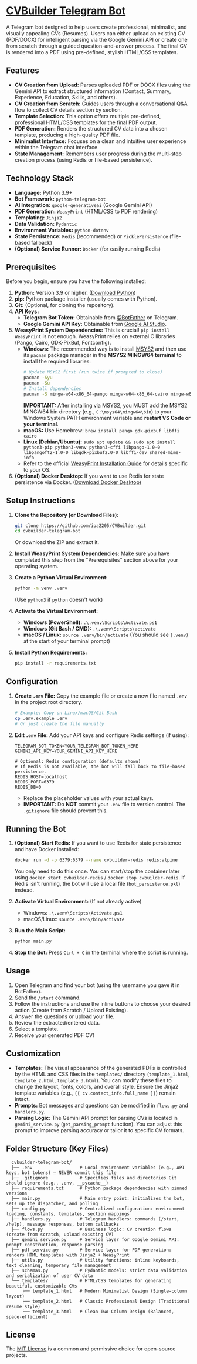 # [CVBuilder Telegram Bot](https://t.me/cv_builderbot)

A Telegram bot designed to help users create professional, minimalist, and visually appealing CVs (Resumes). Users can either upload an existing CV (PDF/DOCX) for intelligent parsing via the Google Gemini API or create one from scratch through a guided question-and-answer process. The final CV is rendered into a PDF using pre-defined, stylish HTML/CSS templates.

## Features

*   **CV Creation from Upload:** Parses uploaded PDF or DOCX files using the Gemini API to extract structured information (Contact, Summary, Experience, Education, Skills, and others).
*   **CV Creation from Scratch:** Guides users through a conversational Q&A flow to collect CV details section by section.
*   **Template Selection:** This option offers multiple pre-defined, professional HTML/CSS templates for the final PDF output.
*   **PDF Generation:** Renders the structured CV data into a chosen template, producing a high-quality PDF file.
*   **Minimalist Interface:** Focuses on a clean and intuitive user experience within the Telegram chat interface.
*   **State Management:** Remembers user progress during the multi-step creation process (using Redis or file-based persistence).

## Technology Stack

*   **Language:** Python 3.9+
*   **Bot Framework:** `python-telegram-bot`
*   **AI Integration:** `google-generativeai` (Google Gemini API)
*   **PDF Generation:** `WeasyPrint` (HTML/CSS to PDF rendering)
*   **Templating:** `Jinja2`
*   **Data Validation:** `Pydantic`
*   **Environment Variables:** `python-dotenv`
*   **State Persistence:** `Redis` (recommended) or `PicklePersistence` (file-based fallback)
*   **(Optional) Service Runner:** `Docker` (for easily running Redis)

## Prerequisites

Before you begin, ensure you have the following installed:

1.  **Python:** Version 3.9 or higher. ([Download Python](https://www.python.org/downloads/))
2.  **pip:** Python package installer (usually comes with Python).
3.  **Git:** (Optional, for cloning the repository).
4.  **API Keys:**
    *   **Telegram Bot Token:** Obtainable from [@BotFather](https://t.me/BotFather) on Telegram.
    *   **Google Gemini API Key:** Obtainable from [Google AI Studio](https://aistudio.google.com/app/apikey).
5.  **WeasyPrint System Dependencies:** This is crucial! `pip install WeasyPrint` is not enough. WeasyPrint relies on external C libraries (Pango, Cairo, GDK-PixBuf, Fontconfig).
    *   **Windows:** The recommended way is to install [MSYS2](https://www.msys2.org/) and then use its `pacman` package manager in the **MSYS2 MINGW64 terminal** to install the required libraries:
        ```bash
        # Update MSYS2 first (run twice if prompted to close)
        pacman -Syu
        pacman -Su
        # Install dependencies
        pacman -S mingw-w64-x86_64-pango mingw-w64-x86_64-cairo mingw-w64-x86_64-gdk-pixbuf2 mingw-w64-x86_64-fontconfig
        ```
        **IMPORTANT:** After installing via MSYS2, you MUST add the MSYS2 MINGW64 bin directory (e.g., `C:\msys64\mingw64\bin`) to your Windows System PATH environment variable and **restart VS Code or your terminal**.
    *   **macOS:** Use Homebrew: `brew install pango gdk-pixbuf libffi cairo`
    *   **Linux (Debian/Ubuntu):** `sudo apt update && sudo apt install python3-pip python3-venv python3-cffi libpango-1.0-0 libpangoft2-1.0-0 libgdk-pixbuf2.0-0 libffi-dev shared-mime-info`
    *   Refer to the official [WeasyPrint Installation Guide](https://doc.courtbouillon.org/weasyprint/stable/first_steps.html#installation) for details specific to your OS.
6.  **(Optional) Docker Desktop:** If you want to use Redis for state persistence via Docker. ([Download Docker Desktop](https://www.docker.com/products/docker-desktop/))

## Setup Instructions

1.  **Clone the Repository (or Download Files):**
    ```bash
    git clone https://github.com/ioa2205/CVBuilder.git
    cd cvbuilder-telegram-bot
    ```
    Or download the ZIP and extract it.

2.  **Install WeasyPrint System Dependencies:** Make sure you have completed this step from the "Prerequisites" section above for your operating system.

3.  **Create a Python Virtual Environment:**
    ```bash
    python -m venv .venv
    ```
    (Use `python3` if `python` doesn't work)

4.  **Activate the Virtual Environment:**
    *   **Windows (PowerShell):** `.\.venv\Scripts\Activate.ps1`
    *   **Windows (Git Bash / CMD):** `.\.venv\Scripts\activate`
    *   **macOS / Linux:** `source .venv/bin/activate`
    (You should see `(.venv)` at the start of your terminal prompt)

5.  **Install Python Requirements:**
    ```bash
    pip install -r requirements.txt
    ```

## Configuration

1.  **Create `.env` File:** Copy the example file or create a new file named `.env` in the project root directory.
    ```bash
    # Example: Copy on Linux/macOS/Git Bash
    cp .env.example .env
    # Or just create the file manually
    ```

2.  **Edit `.env` File:** Add your API keys and configure Redis settings (if using):
    ```dotenv
    TELEGRAM_BOT_TOKEN=YOUR_TELEGRAM_BOT_TOKEN_HERE
    GEMINI_API_KEY=YOUR_GEMINI_API_KEY_HERE

    # Optional: Redis configuration (defaults shown)
    # If Redis is not available, the bot will fall back to file-based persistence.
    REDIS_HOST=localhost
    REDIS_PORT=6379
    REDIS_DB=0
    ```
    *   Replace the placeholder values with your actual keys.
    *   **IMPORTANT:** Do **NOT** commit your `.env` file to version control. The `.gitignore` file should prevent this.

## Running the Bot

1.  **(Optional) Start Redis:** If you want to use Redis for state persistence and have Docker installed:
    ```bash
    docker run -d -p 6379:6379 --name cvbuilder-redis redis:alpine
    ```
    You only need to do this once. You can start/stop the container later using `docker start cvbuilder-redis` / `docker stop cvbuilder-redis`. If Redis isn't running, the bot will use a local file (`bot_persistence.pkl`) instead.

2.  **Activate Virtual Environment:** (If not already active)
    *   Windows: `.\.venv\Scripts\Activate.ps1`
    *   macOS/Linux: `source .venv/bin/activate`

3.  **Run the Main Script:**
    ```bash
    python main.py
    ```

4.  **Stop the Bot:** Press `Ctrl + C` in the terminal where the script is running.

## Usage

1.  Open Telegram and find your bot (using the username you gave it in BotFather).
2.  Send the `/start` command.
3.  Follow the instructions and use the inline buttons to choose your desired action (Create from Scratch / Upload Existing).
4.  Answer the questions or upload your file.
5.  Review the extracted/entered data.
6.  Select a template.
7.  Receive your generated PDF CV!

## Customization

*   **Templates:** The visual appearance of the generated PDFs is controlled by the HTML and CSS files in the `templates/` directory (`template_1.html`, `template_2.html`, `template_3.html`). You can modify these files to change the layout, fonts, colors, and overall style. Ensure the Jinja2 template variables (e.g., `{{ cv.contact_info.full_name }}`) remain intact.
*   **Prompts:** Bot messages and questions can be modified in `flows.py` and `handlers.py`.
*   **Parsing Logic:** The Gemini API prompt for parsing CVs is located in `gemini_service.py` (`get_parsing_prompt` function). You can adjust this prompt to improve parsing accuracy or tailor it to specific CV formats.

## Folder Structure (Key Files)

      cvbuilder-telegram-bot/
      ├── .env                  # Local environment variables (e.g., API keys, bot tokens) — NEVER commit this file
      ├── .gitignore            # Specifies files and directories Git should ignore (e.g., .env, __pycache__)
      ├── requirements.txt      # Python package dependencies with pinned versions
      ├── main.py               # Main entry point: initializes the bot, sets up the dispatcher, and polling
      ├── config.py             # Centralized configuration: environment loading, constants, templates, section mappings
      ├── handlers.py           # Telegram handlers: commands (/start, /help), message responses, button callbacks
      ├── flows.py              # Business logic: CV creation flows (create from scratch, upload existing CV)
      ├── gemini_service.py     # Service layer for Google Gemini API: prompt construction, response parsing
      ├── pdf_service.py        # Service layer for PDF generation: renders HTML templates with Jinja2 + WeasyPrint
      ├── utils.py              # Utility functions: inline keyboards, text cleaning, temporary file management
      ├── schemas.py            # Pydantic models: strict data validation and serialization of user CV data
      └── templates/            # HTML/CSS templates for generating beautiful, customizable CVs
          ├── template_1.html   # Modern Minimalist Design (Single-column layout)
          ├── template_2.html   # Classic Professional Design (Traditional resume style)
          └── template_3.html   # Clean Two-Column Design (Balanced, space-efficient)


## License

The [MIT License](https://opensource.org/licenses/MIT) is a common and permissive choice for open-source projects.
